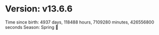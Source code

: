 # Version: v13.6.6
Time since birth: 4937 days, 118488 hours, 7109280 minutes, 426556800 seconds
Season: Spring 🌸
